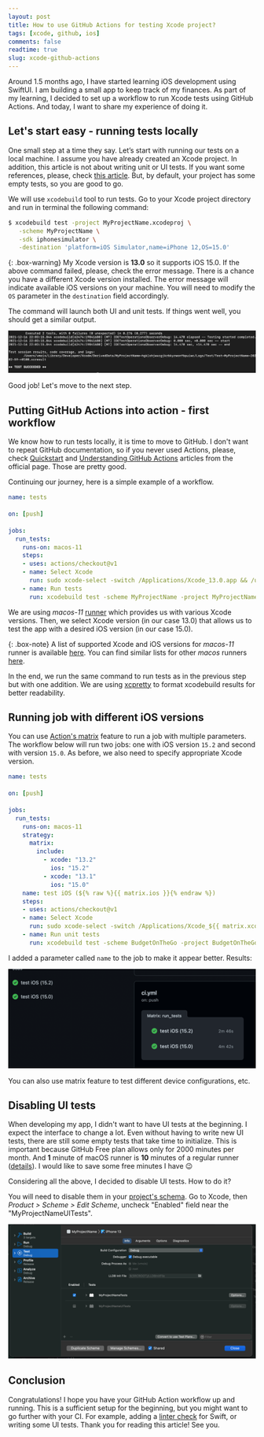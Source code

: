 ```yaml
---
layout: post
title: How to use GitHub Actions for testing Xcode project? 
tags: [xcode, github, ios]
comments: false
readtime: true
slug: xcode-github-actions
---
```


Around 1.5 months ago, I have started learning iOS development using SwiftUI. 
I am building a small app to keep track of my finances. 
As part of my learning, I decided to set up a workflow to run Xcode tests using GitHub Actions. 
And today, I want to share my experience of doing it.

## Let's start easy - running tests locally

One small step at a time they say. 
Let’s start with running our tests on a local machine.
I assume you have already created an Xcode project.
In addition, this article is not about writing unit or UI tests. 
If you want some references, please, check [this article](https://www.raywenderlich.com/21020457-ios-unit-testing-and-ui-testing-tutorial). 
But, by default, your project has some empty tests, so you are good to go.

We will use `xcodebuild` tool to run tests. 
Go to your Xcode project directory and run in terminal the following command:

```bash
$ xcodebuild test -project MyProjectName.xcodeproj \
   -scheme MyProjectName \
   -sdk iphonesimulator \
   -destination 'platform=iOS Simulator,name=iPhone 12,OS=15.0'
```

{: .box-warning}
My Xcode version is **13.0** so it supports iOS 15.0.
If the above command failed, please, check the error message. 
There is a chance you have a different Xcode version installed.
The error message will indicate available iOS versions on your machine.
You will need to modify the `OS` parameter in the `destination` field accordingly.

The command will launch both UI and unit tests. 
If things went well, you should get a similar output.

<img src="/assets/posts/xcode-tests-local.png" alt="Output of xcodebuild tool in terminal" loading="lazy" />

Good job! Let's move to the next step.

## Putting GitHub Actions into action - first workflow

We know how to run tests locally, it is time to move to GitHub.
I don't want to repeat GitHub documentation, so if you never used Actions,
please, check [Quickstart](https://docs.github.com/en/actions/quickstart) 
and [Understanding GitHub Actions](https://docs.github.com/en/actions/learn-github-actions/understanding-github-actions)
articles from the official page. Those are pretty good.

Continuing our journey, here is a simple example of a workflow.

```yaml
name: tests

on: [push]

jobs:
  run_tests:
    runs-on: macos-11
    steps:
    - uses: actions/checkout@v1
    - name: Select Xcode
      run: sudo xcode-select -switch /Applications/Xcode_13.0.app && /usr/bin/xcodebuild -version
    - name: Run tests
      run: xcodebuild test -scheme MyProjectName -project MyProjectName.xcodeproj -destination 'platform=iOS Simulator,name=iPhone 12,OS=15.0' | xcpretty && exit ${PIPESTATUS[0]}
```

We are using *macos-11* [runner](https://docs.github.com/en/actions/learn-github-actions/understanding-github-actions#runners) 
which provides us with various Xcode versions.
Then, we select Xcode version (in our case 13.0) 
that allows us to test the app with a desired iOS version (in our case 15.0).

{: .box-note}
A list of supported Xcode and iOS versions for *macos-11* runner is available 
[here](https://github.com/actions/virtual-environments/blob/main/images/macos/macos-11-Readme.md#installed-simulators).
You can find similar lists for other *macos* runners 
[here](https://github.com/actions/virtual-environments/tree/main/images/macos).

In the end, we run the same command to run tests as in the previous step but with one addition. 
We are using [xcpretty](https://github.com/xcpretty/xcpretty#usage) 
to format xcodebuild results for better readability.

## Running job with different iOS versions 

You can use [Action's matrix](https://docs.github.com/en/actions/learn-github-actions/workflow-syntax-for-github-actions#example-including-new-combinations) feature
to run a job with multiple parameters.
The workflow below will run two jobs: one with iOS version `15.2` and second with version `15.0`.
As before, we also need to specify appropriate Xcode version. 

```yml
name: tests

on: [push]

jobs:
  run_tests:
    runs-on: macos-11
    strategy:
      matrix:
        include:
          - xcode: "13.2"
            ios: "15.2"
          - xcode: "13.1"
            ios: "15.0"
    name: test iOS (${% raw %}{{ matrix.ios }}{% endraw %})
    steps:
    - uses: actions/checkout@v1
    - name: Select Xcode
      run: sudo xcode-select -switch /Applications/Xcode_${{ matrix.xcode }}.app && /usr/bin/xcodebuild -version
    - name: Run unit tests
      run: xcodebuild test -scheme BudgetOnTheGo -project BudgetOnTheGo.xcodeproj -destination 'platform=iOS Simulator,name=iPhone 12,OS=${{ matrix.ios }}' | xcpretty && exit ${PIPESTATUS[0]}
```

I added a parameter called `name` to the job to make it appear better. Results:

<img src="/assets/posts/xcode-github-actions.png" alt="GitHub Actions web interface showing two finished jobs" loading="lazy" />

You can also use matrix feature to test different device configurations, etc.

## Disabling UI tests

When developing my app, I didn't want to have UI tests
at the beginning. I expect the interface to change a lot.
Even without having to write new UI tests, 
there are still some empty tests that take time to initialize.
This is important because 
GitHub Free plan allows only for 2000 minutes per month. 
And **1** minute of macOS runner is **10** minutes of a regular runner 
([details](https://docs.github.com/en/billing/managing-billing-for-github-actions/about-billing-for-github-actions#included-storage-and-minutes)).
I would like to save some free minutes I have :wink:

Considering all the above, I decided to disable UI tests. How to do it?

You will need to disable them in your [project's schema](https://stackoverflow.com/a/20637892).
Go to Xcode, then *Product > Scheme > Edit Scheme*, uncheck "Enabled" field near the
"MyProjectNameUITests".

<img src="/assets/posts/xcode-disable-ui-tests.png" alt="Xcode scheme edit window with disabled UI tests" loading="lazy" />

## Conclusion

Congratulations! I hope you have your GitHub Action workflow up and running.
This is a sufficient setup for the beginning, but you might want to go further with your CI.
For example, adding a [linter check](https://github.com/realm/SwiftLint) for Swift, 
or writing some UI tests. 
Thank you for reading this article! See you.
